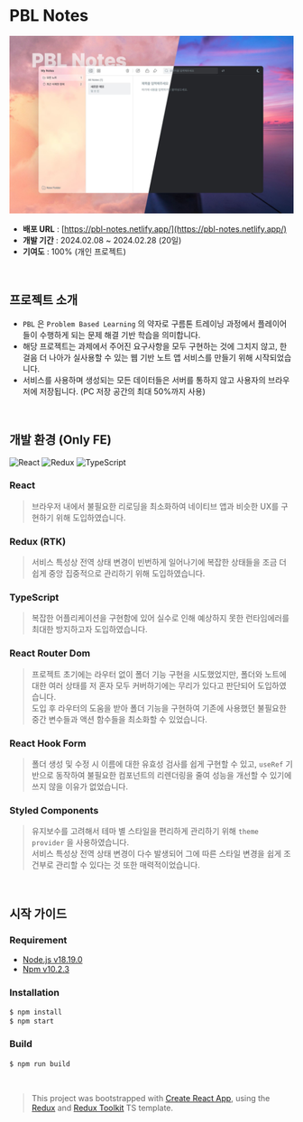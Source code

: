 # PBL Notes

![intro image](https://github.com/LC-02s/PBL-Notes/raw/main/public/img/pbl-notes-ui.jpeg?raw=true)

- **배포 URL** : [https://pbl-notes.netlify.app/](https://pbl-notes.netlify.app/)
- **개발 기간** : 2024.02.08 ~ 2024.02.28 (20일)
- **기여도** : 100% (개인 프로젝트)

<br>

## 프로젝트 소개

- `PBL` 은 `Problem Based Learning` 의 약자로 구름톤 트레이닝 과정에서 플레이어들이 수행하게 되는 문제 해결 기반 학습을 의미합니다.
- 해당 프로젝트는 과제에서 주어진 요구사항을 모두 구현하는 것에 그치지 않고, 한 걸음 더 나아가 실사용할 수 있는 웹 기반 노트 앱 서비스를 만들기 위해 시작되었습니다.
- 서비스를 사용하며 생성되는 모든 데이터들은 서버를 통하지 않고 사용자의 브라우저에 저장됩니다. (PC 저장 공간의 최대 50%까지 사용)

<br>

## 개발 환경 (Only FE)

![React](https://img.shields.io/badge/react-%2320232a.svg?style=for-the-badge&logo=react&logoColor=%2361DAFB)
![Redux](https://img.shields.io/badge/redux-%23593d88.svg?style=for-the-badge&logo=redux&logoColor=white)
![TypeScript](https://img.shields.io/badge/typescript-%23007ACC.svg?style=for-the-badge&logo=typescript&logoColor=white)

### React
> 브라우저 내에서 불필요한 리로딩을 최소화하여 네이티브 앱과 비슷한 UX를 구현하기 위해 도입하였습니다.

### Redux (RTK)
> 서비스 특성상 전역 상태 변경이 빈번하게 일어나기에 복잡한 상태들을 조금 더 쉽게 중앙 집중적으로 관리하기 위해 도입하였습니다.

### TypeScript
> 복잡한 어플리케이션을 구현함에 있어 실수로 인해 예상하지 못한 런타임에러를 최대한 방지하고자 도입하였습니다.

### React Router Dom
> 프로젝트 초기에는 라우터 없이 폴더 기능 구현을 시도했었지만, 폴더와 노트에 대한 여러 상태를 저 혼자 모두 커버하기에는 무리가 있다고 판단되어 도입하였습니다.  
도입 후 라우터의 도움을 받아 폴더 기능을 구현하여 기존에 사용했던 불필요한 중간 변수들과 액션 함수들을 최소화할 수 있었습니다.

### React Hook Form
> 폴더 생성 및 수정 시 이름에 대한 유효성 검사를 쉽게 구현할 수 있고, `useRef` 기반으로 동작하여 불필요한 컴포넌트의 리렌더링을 줄여 성능을 개선할 수 있기에 쓰지 않을 이유가 없었습니다.

### Styled Components
> 유지보수를 고려해서 테마 별 스타일을 편리하게 관리하기 위해 `theme provider` 을 사용하였습니다.  
서비스 특성상 전역 상태 변경이 다수 발생되어 그에 따른 스타일 변경을 쉽게 조건부로 관리할 수 있다는 것 또한 매력적이었습니다.

<br>

## 시작 가이드

### Requirement

- [Node.js v18.19.0](https://nodejs.org/en/blog/release/v18.19.0)
- [Npm v10.2.3](https://nodejs.org/en/blog/release/v18.19.0)

### Installation

```
$ npm install
$ npm start
```

### Build

```
$ npm run build
```

<br>

> This project was bootstrapped with [Create React App](https://github.com/facebook/create-react-app), using the [Redux](https://redux.js.org/) and [Redux Toolkit](https://redux-toolkit.js.org/) TS template.
